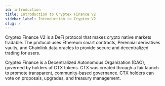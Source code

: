 ```yaml
---
id: introduction
title: Introduction to Cryptex Finance V2
sidebar_label: Introduction to Cryptex V2
slug: /
---
```


Cryptex Finance V2 is a DeFi protocol that makes crypto native markets tradable. 
The protocol uses Ethereum smart contracts, Perennial derivatives vaults, and Chainlink data oracles to provide secure and decentralized trading for users. 

Cryptex Finance is a Decentralized Autonomous Organization (DAO), 
governed by holders of CTX tokens. 
CTX was created through a fair launch to promote transparent, community-based governance. 
CTX holders can vote on proposals, upgrades, and treasury management.
